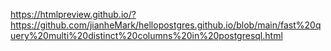 
https://htmlpreview.github.io/?https://github.com/jianheMark/hellopostgres.github.io/blob/main/fast%20query%20multi%20distinct%20columns%20in%20postgresql.html
